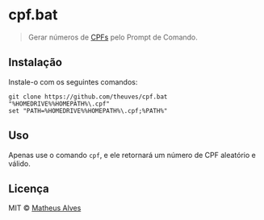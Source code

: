 # cpf.bat

> Gerar números de [CPFs](https://en.wikipedia.org/wiki/Cadastro_de_Pessoas_F%C3%ADsicas) pelo Prompt de Comando.

## Instalação

Instale-o com os seguintes comandos:

```
git clone https://github.com/theuves/cpf.bat "%HOMEDRIVE%%HOMEPATH%\.cpf"
set "PATH=%HOMEDRIVE%%HOMEPATH%\.cpf;%PATH%"
```

## Uso

Apenas use o comando `cpf`, e ele retornará um número de CPF aleatório e válido.

## Licença

MIT &copy; [Matheus Alves](https://github.com/theuves/cpf.bat)
